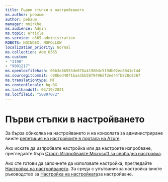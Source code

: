 ```yaml
---
title: Първи стъпки в настройването
ms.author: pebaum
author: pebaum
manager: mnirkhe
ms.audience: Admin
ms.topic: article
ms.service: o365-administration
ROBOTS: NOINDEX, NOFOLLOW
localization_priority: Normal
ms.collection: Adm_O365
ms.custom:
- "3190"
- "9001217"
ms.openlocfilehash: 06b3e8b553de078a41980dc519db02ec8041e144
ms.sourcegitcommit: c08bed4071baa3bb5879496df3ed44fb828c8367
ms.translationtype: MT
ms.contentlocale: bg-BG
ms.lasthandoff: 03/19/2021
ms.locfileid: "50897072"
---
```

# <a name="getting-started-with-intune"></a>Първи стъпки в настройването

За бърза обиколка на настройването и на конзолата за администриране вижте [репетиция на настройките в портала на Azure](https://docs.microsoft.com/mem/intune/fundamentals/tutorial-walkthrough-endpoint-manager).

Ако искате да изпробвате настройка или да настроите изпробване, прегледайте бърз [Старт: Изпробвайте Microsoft за свободна настройка](https://docs.microsoft.com/intune/fundamentals/free-trial-sign-up).

Ако сте готови да започнете да използвате настройка, прегледайте [Настройка на настройването](https://docs.microsoft.com/mem/intune/fundamentals/setup-steps). За среда с упътвания за настройка вижте ръководство за [Настройка на настройката](https://admin.microsoft.com/AdminPortal/Home?ref=/modernonboarding/intunesetupguide)за настройване.